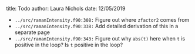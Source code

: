 title: Todo
author: Laura Nichols
date: 12/05/2019

* `../src/ramanIntensity.f90:308:` Figure out where `zfactor2` comes from
* `../src/ramanIntensity.f90:338:` Add detailed derivation of this in a separate page
* `../src/ramanIntensity.f90:343:` Figure out why `abs(t)` here when `t` is positive in the loop? Is `t` positive in the loop?
